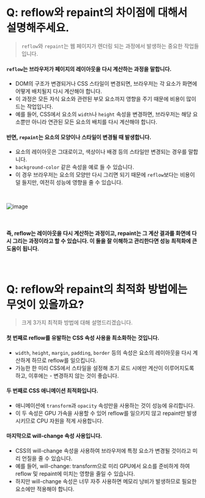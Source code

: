 # Q: reflow와 repaint의 차이점에 대해서 설명해주세요.
> `reflow`와 `repaint`는 웹 페이지가 렌더링 되는 과정에서 발생하는 중요한 작업들입니다.

#### `reflow`는 브라우저가 **페이지의 레이아웃을 다시 계산하는 과정**을 말합니다.
  - DOM의 구조가 변경되거나 CSS 스타일이 변경되면, 브라우저는 각 요소가 화면에 어떻게 배치될지 다시 계산해야 합니다.
  - 이 과정은 모든 자식 요소와 관련된 부모 요소까지 영향을 주기 때문에 비용이 많이 드는 작업입니다.
  - 예를 들어, CSS에서 요소의 `width`나 `height` 속성을 변경하면, 브라우저는 해당 요소뿐만 아니라 연관된 모든 요소의 배치를 다시 계산해야 합니다.

#### 반면, `repaint`는 **요소의 모양이나 스타일이 변경될 때 발생**합니다. 
  - 요소의 레이아웃은 그대로이고, 색상이나 배경 등의 스타일만 변경되는 경우를 말합니다.
  - `background-color` 같은 속성을 예로 들 수 있습니다.
  - 이 경우 브라우저는 요소의 모양만 다시 그리면 되기 때문에 `reflow`보다는 비용이 덜 들지만, 여전히 성능에 영향을 줄 수 있습니다.

<br/>

![image](https://github.com/user-attachments/assets/116fe49a-eabb-4101-813f-3c5ebe269f00)

<br/>

#### 즉, reflow는 레이아웃을 다시 계산하는 과정이고, repaint는 그 계산 결과를 화면에 다시 그리는 과정이라고 할 수 있습니다. 이 둘을 잘 이해하고 관리한다면 성능 최적화에 큰 도움이 됩니다.

<br />

# Q: reflow와 repaint의 최적화 방법에는 무엇이 있을까요? 
> 크게 3가지 최적화 방법에 대해 설명드리겠습니다.

#### 첫 번째로 reflow를 유발하는 CSS 속성 사용을 최소화하는 것입니다.
   - `width`, `height`, `margin`, `padding`, `border` 등의 속성은 요소의 레이아웃을 다시 계산하게 하므로 reflow를 일으킵니다.
   - 가능한 한 미리 CSS에서 스타일을 설정해 초기 로드 시에만 계산이 이루어지도록 하고, 이후에는 - 변경하지 않는 것이 좋습니다.

#### 두 번째로 CSS 애니메이션 최적화입니다.
   - 애니메이션에 `transform`과 `opacity` 속성만을 사용하는 것이 성능에 유리합니다.
   - 이 두 속성은 GPU 가속을 사용할 수 있어 reflow를 일으키지 않고 repaint만 발생시키므로 CPU 자원을 적게 사용합니다.

#### 마지막으로 will-change 속성 사용입니다.
   - CSS의 will-change 속성을 사용하여 브라우저에 특정 요소가 변경될 것이라고 미리 언질을 줄 수 있습니다.
   - 예를 들어, will-change: transform으로 미리 GPU에서 요소를 준비하게 하여 reflow 및 repaint에 미치는 영향을 줄일 수 있습니다.
   - 하지만 will-change 속성은 너무 자주 사용하면 메모리 낭비가 발생하므로 필요한 요소에만 적용해야 합니다.
